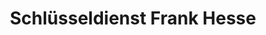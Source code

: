 ---
title: "Schlüsseldienst Frank Hesse"
url: /koethen-anhalt/schluesseldienst-frank-hesse/
shop: Schlüsseldienst
---